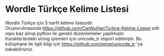 # Wordle Türkçe Kelime Listesi
Wordle Türkçe için 5 harfli kelime listesidir. <br>
Oluşturulmasında https://github.com/CanNuhlar/Turkce-Kelime-Listesi adlı repo baz alınıp python ile gerekli düzenlemeler yapılmıştır.<br>
Karakterlerdeki string işlemleri için unicode_tr import edilmiştir. Bu kütüphane ile ilgili bilgi için https://github.com/emre/unicode_tr 'ya bakabilirsiniz.